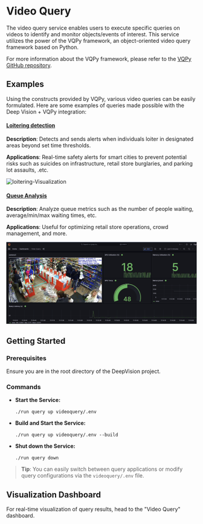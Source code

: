 # Video Query

The video query service enables users to execute specific queries on videos to identify and monitor objects/events of interest. This service utilizes the power of the VQPy framework, an object-oriented video query framework based on Python. 

For more information about the VQPy framework, please refer to the [VQPy GitHub repository](https://github.com/vqpy/vqpy). 

## Examples

Using the constructs provided by VQPy, various video queries can be easily formulated. Here are some examples of queries made possible with the Deep Vision + VQPy integration:

#### [Loitering detection](loitering.py)

**Description**: Detects and sends alerts when individuals loiter in designated areas beyond set time thresholds.

**Applications**: Real-time safety alerts for smart cities to prevent potential risks such as suicides on infrastructure, retail store burglaries, and parking lot assaults, .etc.

![loitering-Visualization](./doc/loitering-demo-19s.gif)

#### [Queue Analysis]()

**Description**: Analyze queue metrics such as the number of people waiting, average/min/max waiting times, etc.

**Applications**: Useful for optimizing retail store operations, crowd management, and more.

![Queue-Analysis](./doc/queue-analysis-demo.gif)



## Getting Started

### Prerequisites

Ensure you are in the root directory of the DeepVision project.

### Commands

- **Start the Service:**

  ```
  ./run query up videoquery/.env
  ```

- **Build and Start the Service:**

  ```
  ./run query up videoquery/.env --build
  ```

- **Shut down the Service:**

  ```
  ./run query down
  ```

>  **Tip**: You can easily switch between query applications or modify query configurations via the `videoquery/.env` file.

## Visualization Dashboard

For real-time visualization of query results, head to the "Video Query" dashboard.
